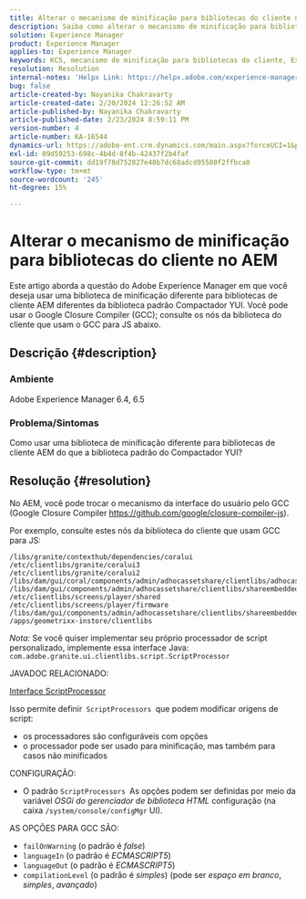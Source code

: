 ```yaml
---
title: Alterar o mecanismo de minificação para bibliotecas do cliente no AEM
description: Saiba como alterar o mecanismo de minificação para bibliotecas de clientes no AEM. Troque o mecanismo da interface do usuário pelo Compilador de Fechamento do Google.
solution: Experience Manager
product: Experience Manager
applies-to: Experience Manager
keywords: KCS, mecanismo de minificação para bibliotecas do cliente, Experience Manager, AEM, Compactador YUI, GCC, Compilador de Fechamento do Google
resolution: Resolution
internal-notes: 'Helpx Link: https://helpx.adobe.com/experience-manager/kb/how-to-change-the-minification-engine-for-client-libraries-in-AEM.html'
bug: false
article-created-by: Nayanika Chakravarty
article-created-date: 2/20/2024 12:26:52 AM
article-published-by: Nayanika Chakravarty
article-published-date: 2/23/2024 8:59:11 PM
version-number: 4
article-number: KA-16544
dynamics-url: https://adobe-ent.crm.dynamics.com/main.aspx?forceUCI=1&pagetype=entityrecord&etn=knowledgearticle&id=0e953abb-86cf-ee11-9079-6045bd006239
exl-id: 09d59253-698c-4b4d-8f4b-42437f2b4faf
source-git-commit: dd19f78d752827e48b7dc68adcd95500f2ffbca0
workflow-type: tm+mt
source-wordcount: '245'
ht-degree: 15%

---
```


# Alterar o mecanismo de minificação para bibliotecas do cliente no AEM


Este artigo aborda a questão do Adobe Experience Manager em que você deseja usar uma biblioteca de minificação diferente para bibliotecas de cliente AEM diferentes da biblioteca padrão Compactador YUI. Você pode usar o Google Closure Compiler (GCC); consulte os nós da biblioteca do cliente que usam o GCC para JS abaixo.

## Descrição {#description}


### <b>Ambiente</b>

Adobe Experience Manager 6.4, 6.5

### <b>Problema/Sintomas</b>

Como usar uma biblioteca de minificação diferente para bibliotecas de cliente AEM do que a biblioteca padrão do Compactador YUI?


## Resolução {#resolution}


No AEM, você pode trocar o mecanismo da interface do usuário pelo GCC (Google Closure Compiler https://github.com/google/closure-compiler-js).

Por exemplo, consulte estes nós da biblioteca do cliente que usam GCC para JS:


```
/libs/granite/contexthub/dependencies/coralui
/etc/clientlibs/granite/coralui3
/etc/clientlibs/granite/coralui2
/libs/dam/gui/coral/components/admin/adhocassetshare/clientlibs/adhocassetshare
/libs/dam/gui/components/admin/adhocassetshare/clientlibs/shareembedded
/etc/clientlibs/screens/player/shared
/etc/clientlibs/screens/player/firmware
/libs/dam/gui/components/admin/adhocassetshare/clientlibs/shareembeddedpreview
/apps/geometrixx-instore/clientlibs
```


*Nota:* Se você quiser implementar seu próprio processador de script personalizado, implemente essa interface Java:
`com.adobe.granite.ui.clientlibs.script.ScriptProcessor`

JAVADOC RELACIONADO:

[Interface ScriptProcessor](https://helpx.adobe.com/experience-manager/6-5/sites/developing/using/reference-materials/javadoc/com/adobe/granite/ui/clientlibs/script/ScriptProcessor.html)

Isso permite definir` ScriptProcessors `que podem modificar origens de script:

- os processadores são configuráveis com opções
- o processador pode ser usado para minificação, mas também para casos não minificados


CONFIGURAÇÃO:

- O padrão `ScriptProcessors `As opções podem ser definidas por meio da variável *OSGi do gerenciador de biblioteca HTML* configuração (na caixa `/system/console/configMgr` UI).


AS OPÇÕES PARA GCC SÃO:

- `failOnWarning` (o padrão é *false*)
- `languageIn` (o padrão é *ECMASCRIPT5*)
- `languageOut` (o padrão é *ECMASCRIPT5*)
- `compilationLevel` (o padrão é *simples*) (pode ser *espaço em branco*, *simples*, *avançado*)
